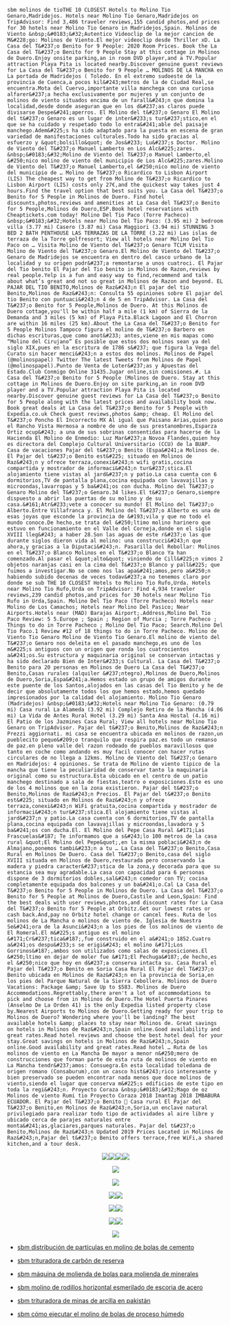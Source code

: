 
```
sbm molinos de tioTHE 10 CLOSEST Hotels to Molino Tio Genaro,Madridejos. Hotels near Molino Tio Genaro,Madridejos on TripAdvisor: Find 3,486 traveler reviews,155 candid photos,and prices for 30 hotels near Molino Tio Genaro in Madridejos,Spain. Molinos de Viento &nbsp;&#0183;&#32;Autentico Videoclip de la mejor cancion de M&#228;go: Molinos de Viento.El mejor videoclip desde Thriller xD. La Casa del T&#237;o Benito for 9 People: 2020 Room Prices. Book the La Casa del T&#237;o Benito for 9 People Stay at this cottage in Molinos de Duero.Enjoy onsite parking,an in room DVD player,and a TV.Popular attraction Playa Pita is located nearby.Discover genuine guest reviews for La Casa del T&#237;o Benito for 9 People … MOLINOS DE LA MANCHA en La portada de Madridejos ( Toledo. En el extremo sudoeste de la provincia de Cuenca,a pocos kil&#243;metros de la de Ciudad Real,se encuentra.Mota del Cuervo,importante villa manchega con una curiosa alfarer&#237;a hecha exclusivamente por mujeres y un conjunto de molinos de viento situados encima de un farall&#243;n que domina la localidad,desde donde aseguran que en los d&#237;as claros puede divisarse Despe&#241;aperros. El Molino del t&#237;o Genaro El Molino del t&#237;o Genaro es un lugar de inter&#233;s tur&#237;stico,en el que se ha cuidado y respetado todo lo entra&#241;able del paisaje manchego.Adem&#225;s ha sido adaptado para la puesta en escena de gran variedad de manifestaciones culturales.Todo ha sido gracias al esfuerzo y &quot;bolsillo&quot; de Jos&#233; Lu&#237;s Doctor. Molino de Viento del T&#237;o Manuel Lamberto en Los Alc&#225;zares. &nbsp;&#0183;&#32;Molino de Viento del T&#237;o Manuel Lamberto,el &#250;nico molino de viento del municipio de Los Alc&#225;zares.Molino de Viento del T&#237;o Manuel Lamberto,el &#250;nico molino de viento del municipio de … Molino de T&#237;o Ricardico to Lisbon Airport (LIS) The cheapest way to get from Molino de T&#237;o Ricardico to Lisbon Airport (LIS) costs only 27€,and the quickest way takes just 4 hours.Find the travel option that best suits you. La Casa del T&#237;o Benito for 5 People in Molinos de Duero. Find hotel discounts,photos,reviews and amenities at La Casa del T&#237;o Benito for 5 People,Molinos de Duero,ESP.Book hotel reservations with Cheaptickets.com today! Molino Del Tio Paco (Torre Pacheco) &nbsp;&#0183;&#32;Hotels near Molino Del Tio Paco: (3.95 mi) 2 bedroom villa (3.77 mi) Casero (3.87 mi) Casa Maggiori (3.94 mi) STUNNING 3 BED 2 BATH PENTHOUSE LAS TERRAZAS DE LA TORRE (3.22 mi) Las islas de terraza de la Torre golfresort; View all hotels near Molino Del Tio Paco on … Visita Molino de Viento del T&#237;o Genaro TCLM Visita Molino de Viento del T&#237;o Genaro.El Molino de Viento del T&#237;o Genaro de Madridejos se encuentra en dentro del casco urbano de la localidad y su origen podr&#237;a remontarse a unos cuatroci. El Pajar del Tio benito El Pajar del Tio benito in Molinos de Razon,reviews by real people.Yelp is a fun and easy way to find,recommend and talk about what’s great and not so great in Molinos de Razon and beyond. EL PAJAR DEL TIO BENITO,Molinos de Raz&#243;n El pajar del tio Benito,Molinos de Raz&#243;n: Consulta 55 opiniones sobre El pajar del tio Benito con puntuaci&#243;n 4 de 5 en TripAdvisor. La Casa del T&#237;o Benito for 5 People,Molinos de Duero. At this Molinos de Duero cottage,you'll be within half a mile (1 km) of Sierra de la Demanda and 3 miles (5 km) of Playa Pita.Black Lagoon and El Chorron are within 16 miles (25 km).About the La Casa del T&#237;o Benito for 5 People Molinos Tampoco figura el molino de T&#237;o Barbero en dichas escrituras,que como anot&#233; antes,viene en mis mapas como “Molino del Cirujano” Es posible que estos dos molinos sean ya del siglo XIX,pues en la escritura de 1786 s&#237; que figura la Vega del Curato sin hacer menci&#243;n a estos dos molinos. Molinos de Papel (@molinospapel) Twitter The latest Tweets from Molinos de Papel (@molinospapel).Punto de Venta de Loter&#237;as y Apuestas del Estado.Club Conmigo Online 31435.Jugar online,sin comisiones.#. La Casa del T&#237;o Benito for 5 People (Molinos de Duero. Stay at this cottage in Molinos de Duero.Enjoy on site parking,an in room DVD player and a TV.Popular attraction Playa Pita is located nearby.Discover genuine guest reviews for La Casa del T&#237;o Benito for 5 People along with the latest prices and availability book now. Book great deals at La Casa del T&#237;o Benito for 5 People with Expedia.co.uk Check guest reviews,photos &amp; cheap. El Molino del T&#237;o Poncho El Incorrecto MX Al igual que Paisano Arias,quien puso el Rancho Vista Hermosa a nombre de uno de sus prestanombres,Esparza Ortiz ocup&#243; a una de sus sobrinas consentidas para hacerse de la Hacienda El Molino de Enmedio: Luz Mar&#237;a Novoa Flandes,quien hoy es directora del Complejo Cultural Universitario (CCU) de la BUAP. Casa de vacaciones Pajar del t&#237;o Benito (Espa&#241;a Molinos de. El Pajar del t&#237;o Benito est&#225; situado en Molinos de Raz&#243;n y ofrece terraza,conexi&#243;n wifi gratis,cocina compartida y mostrador de informaci&#243;n tur&#237;stica.El alojamiento tiene vistas al jard&#237;n y patio.La casa cuenta con 6 dormitorios,TV de pantalla plana,cocina equipada con lavavajillas y microondas,lavarropas y 5 ba&#241;os con ducha. Molino del T&#237;o Genaro Molino del T&#237;o Genaro.34 likes.El t&#237;o Genaro,siempre dispuesto a abrir las puertas de su molino y de su casa.&#161;Atr&#233;vete a conocer su mundo! El Molino del T&#237;o Alberto.Entre Villafranca y. El Molino del T&#237;o Alberto es una de esas joyas que esconde la provincia de &#193;vila y que no todo el mundo conoce.De hecho,se trata del &#250;ltimo molino harinero que estuvo en funcionamiento en el Valle del Corneja,donde en el siglo XVIII lleg&#243; a haber 28.Son las aguas de este r&#237;o las que durante siglos dieron vida al molino: una construcci&#243;n que ahora,y gracias a la Diputaci&#243;n. Pasarilla del Rebollar: Molinos en el T&#237;o Blanco Molinos en el T&#237;o Blanco Ya han comenzado.Al pasar el &quot;alto&quot; viniendo de Cill&#225;n vimos 2 objetos naranjas casi en la cima del T&#237;o Blanco y pall&#225; que fuimos a investigar.No se como nos las apa&#241;amos,pero a&#250;n habiendo subido decenas de veces todav&#237;a no tenemos claro por donde se sub THE 10 CLOSEST Hotels to Molino Tio Rufo,Urda. Hotels near Molino Tio Rufo,Urda on TripAdvisor: Find 4,934 traveler reviews,239 candid photos,and prices for 30 hotels near Molino Tio Rufo in Urda,Spain. Molino Del Tio Paco (Torre Pacheco) Hotels near Molino de Los Camachos; Hotels near Molino Del Pasico; Near Airports.Hotels near (MAD) Barajas Airport;.Address,Molino Del Tio Paco Review: 5 5.Europe ; Spain ; Region of Murcia ; Torre Pacheco ; Things to do in Torre Pacheco ; Molino Del Tio Paco; Search.Molino Del Tio Paco.1 Review #12 of 18 things to do in Torre Pacheco. Molino de Viento Tio Genaro Molino de Viento Tio Genaro.El molino de viento del T&#237;o Genaro nos deleita en el pasado manchego,es uno de los m&#225;s antiguos con un origen que ronda los cuatrocientos a&#241;os.Su estructura y maquinaria original se conservan intactas y ha sido declarado Bien de Inter&#233;s Cultural. La Casa del T&#237;o Benito para 20 personas en Molinos de Duero La Casa del T&#237;o Benito,Casas rurales (alquiler &#237;ntegro),Molinos de Duero,Molinos de Duero,Soria,Espa&#241;a.Hemos estado un grupo de amigos durante este puente de los Santos,alojados en las casas del Tio Benito y he de decir que absolutamente todos los que hemos estado,hemos quedado impresionados por la calidad del alojamiento. Molino Tio Genaro (Madridejos) &nbsp;&#0183;&#32;Hotels near Molino Tio Genaro: (0.79 mi) Casa rural La Alameda (3.92 mi) Complejo Retiro de la Mancha (4.06 mi) La Vida de Antes Rural Hotel (3.29 mi) Santa Ana Hostal (4.16 mi) El Patio de los Jazmines Casa Rural; View all hotels near Molino Tio Genaro on TripAdvisor. Pajar del t&#237;o Benito,Molinos de Raz&#243;n Prezzi aggiornati. mi casa se encuentra ubicada en molinos de razon,un pueblecito peque&#209;o tranquilo que respira paz.es todo un remanso de paz.en pleno valle del razon rodeado de pueblos maravillosos que tanto en coche como andando es muy facil conocer con hacer rutas circulares de no llega a 12kms. Molino de Viento del T&#237;o Genaro en Madridejos: 4 opiniones. Se trata de Molino de viento tipico de la mancha que tiene la peculiaridad de conservar tanto la maquinaria original como su estructura.Esta ubicado en el centro de un patio manchego destinado a sala de fiestas,teatro o exposiciones.Este es uno de los 4 molinos que en la zona existieron. Pajar del t&#237;o Benito,Molinos de Raz&#243;n Precios. El Pajar del t&#237;o Benito est&#225; situado en Molinos de Raz&#243;n y ofrece terraza,conexi&#243;n WiFi gratuita,cocina compartida y mostrador de informaci&#243;n tur&#237;stica.El alojamiento tiene vistas al jard&#237;n y patio.La casa cuenta con 6 dormitorios,TV de pantalla plana,cocina equipada con lavavajillas y microondas,lavadora y 5 ba&#241;os con ducha.El. El Molino del Pepe Casa Rural &#171;Las Frascuelas&#187; Te informamos que a s&#243;lo 100 metros de la casa rural &quot;El Molino del Pepe&quot;,en la misma poblaci&#243;n de Almajano,ponemos tambi&#233;n a tu … La Casa del T&#237;o Benito,Casa Rural en Molinos De Duero. Casa del T&#237;o Benito,casa del siglo XVIII situada en Molinos de Duero,restaurada pero conservando la madera y piedra caracter&#237;stica de la zona,y decorada para que su estancia sea muy agradable.La casa con capacidad para 6 personas dispone de 3 dormitorios dobles,sal&#243;n comedor con TV; cocina completamente equipada dos balcones y un ba&#241;o.Cal La Casa del T&#237;o Benito for 5 People in Molinos de Duero. La Casa del T&#237;o Benito for 5 People at Molinos de Duero,Castile and Leon,Spain: Find the best deals with user reviews,photos,and discount rates for La Casa del T&#237;o Benito for 5 People at Orbitz.Get our lowest rates or cash back.And,pay no Orbitz hotel change or cancel fees. Ruta de los molinos de La Mancha o molinos de viento de. Iglesia de Nuestra Se&#241;ora de la Asunci&#243;n a los pies de los molinos de viento de El Romeral.El m&#225;s antiguo es el molino &#171;Cr&#237;tica&#187;,fue construido en el a&#241;o 1852.Cuatro a&#241;os despu&#233;s se erigi&#243; el molino &#171;Los Gorrinos&#187;,ambos son utilizados como salas de exposiciones.El &#250;ltimo en dejar de moler fue &#171;El Pechuga&#187;,de hecho,es el &#250;nico que hoy en d&#237;a conserva intacta su. Casa Rural el Pajar del T&#237;o Benito en Soria Casa Rural El Pajar del T&#237;o Benito ubicada en Molinos de Raz&#243;n en la provincia de Soria,en los pies del Parque Natural de la Sierra Cebollera. Molinos de Duero Vacations: Package &amp; Save Up to $583. Molinos de Duero Accommodations.Regrettably,there aren't a lot of accommodations to pick and choose from in Molinos de Duero.The Hotel Puerta Pinares (Anselmo De La Orden 41) is the only Expedia listed property close by.Nearest Airports to Molinos de Duero.Getting ready for your trip to Molinos de Duero? Wondering where you'll be landing? The best available hotels &amp; places to stay near Molinos de. Great savings on hotels in Molinos de Raz&#243;n,Spain online.Good availability and great rates.Read hotel reviews and choose the best hotel deal for your stay.Great savings on hotels in Molinos de Raz&#243;n,Spain online.Good availability and great rates.Read hotel … Ruta de los molinos de viento en La Mancha De mayor a menor n&#250;mero de construcciones que forman parte de esta ruta de molinos de viento en La Mancha tendr&#237;amos: Consuegra.En esta localidad toledana de origen romano (Consaburum),con un casco hist&#243;rico interesante y bien preservado se pueden encontrar nada menos que doce molinos de viento,siendo el lugar que conserva m&#225;s edificios de este tipo en toda la regi&#243;n. Proyecto Coraza &nbsp;&#0183;&#32;Mago de oz Molinos de viento Rumi tio Proyecto Coraza 2018 Imantag 2018 IMBABURA ECUADOR. El Pajar del T&#237;o Benito 📍 Casa rural El Pajar del T&#237;o Benito,en Molinos de Raz&#243;n,Soria,un enclave natural privilegiado para realizar todo tipo de actividades al aire libre y ubicado cerca de parajes naturales entre monta&#241;as,glaciares,parques naturales. Pajar del t&#237;o Benito,Molinos de Raz&#243;n Updated 2019 Prices Located in Molinos de Raz&#243;n,Pajar del t&#237;o Benito offers terrace,free WiFi,a shared kitchen,and a tour desk. 
```

<div align="center">

<a href="https://es-mill.shibang-china.com/github&k=sbm+molinos+de+tio"><img src="https://static.shibang-china.com/es/mill/index.jpg"></a><a href="https://es-mill.shibang-china.com/materials.htmlgithub&k=sbm+molinos+de+tio"><img src="https://static.shibang-china.com/es/mill/materials.jpg"></a><a href="https://es-mill.shibang-china.com/about.htmlgithub&k=sbm+molinos+de+tio"><img src="https://static.shibang-china.com/es/mill/about.jpg"></a><a href="https://es-mill.shibang-china.com/contact.htmlgithub&k=sbm+molinos+de+tio"><img src="https://static.shibang-china.com/es/mill/contact.jpg"></a>

<a href="https://es-mill.shibang-china.com/github&k=sbm+molinos+de+tio"><img src="https://static.shibang-china.com/es/mill/banner.jpg"></a>

<a href="https://swt.shibang-china.com/github&k=sbm+molinos+de+tio"><img src="https://static.shibang-china.com/es/mill/chat.jpg"></a>

<a href="https://es-mill.shibang-china.com/products/vertical-roller-mill.htmlgithub&k=sbm+molinos+de+tio"><img src="https://static.shibang-china.com/es/mill/vertical.jpg"></a><a href="https://es-mill.shibang-china.com/products/raymond-mill.htmlgithub&k=sbm+molinos+de+tio"><img src="https://static.shibang-china.com/es/mill/raymond.jpg"></a>

<a href="https://es-mill.shibang-china.com/products/ultrafine-grinding-mill.htmlgithub&k=sbm+molinos+de+tio"><img src="https://static.shibang-china.com/es/mill/ultrafine.jpg"></a><a href="https://es-mill.shibang-china.com/products/trapezium-grinding-mill.htmlgithub&k=sbm+molinos+de+tio"><img src="https://static.shibang-china.com/es/mill/trapezium.jpg"></a>

<a href="https://es-mill.shibang-china.com/products/ball-mill.htmlgithub&k=sbm+molinos+de+tio"><img src="https://static.shibang-china.com/es/mill/ball.jpg"></a><a href="https://es-mill.shibang-china.com/products/hammer-mill.htmlgithub&k=sbm+molinos+de+tio"><img src="https://static.shibang-china.com/es/mill/hammer.jpg"></a>

<a href="https://swt.shibang-china.com/github&k=sbm+molinos+de+tio"><img src="https://static.shibang-china.com/es/mill/case.jpg"></a>

</div>


* [sbm distribución de partículas en molino de bolas de cemento](sbm%20distribuci%C3%B3n%20de%20part%C3%ADculas%20en%20molino%20de%20bolas%20de%20cemento.md)

* [sbm trituradora de carbón de reserva](sbm%20trituradora%20de%20carb%C3%B3n%20de%20reserva.md)

* [sbm máquina de molienda de bolas para molienda de minerales](sbm%20m%C3%A1quina%20de%20molienda%20de%20bolas%20para%20molienda%20de%20minerales.md)

* [sbm molino de rodillos horizontal esmerilado de escoria de acero](sbm%20molino%20de%20rodillos%20horizontal%20esmerilado%20de%20escoria%20de%20acero.md)

* [sbm trituradora de minas de arcilla en pakistán](sbm%20trituradora%20de%20minas%20de%20arcilla%20en%20pakist%C3%A1n.md)

* [sbm cómo ejecutar el molino de bolas de proceso húmedo](sbm%20c%C3%B3mo%20ejecutar%20el%20molino%20de%20bolas%20de%20proceso%20h%C3%BAmedo.md)